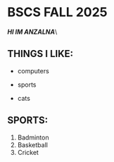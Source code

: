 # BSCS FALL 2025
***HI IM ANZALNA***\
## THINGS I LIKE:
+ computers
- sports
* cats

## SPORTS:
1. Badminton
2. Basketball
3. Cricket
